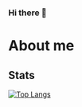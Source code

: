 ### Hi there 👋

# About me




## Stats

[![Top Langs](https://github-readme-stats.vercel.app/api/top-langs/?username=wasiollo&layout=compact&theme=onedark)](https://github.com/anuraghazra/github-readme-stats)

<!--
**Wasiollo/Wasiollo** is a ✨ _special_ ✨ repository because its `README.md` (this file) appears on your GitHub profile.

Here are some ideas to get you started:

- 🔭 I’m currently working on ...
- 🌱 I’m currently learning ...
- 👯 I’m looking to collaborate on ...
- 🤔 I’m looking for help with ...
- 💬 Ask me about ...
- 📫 How to reach me: ...
- 😄 Pronouns: ...
- ⚡ Fun fact: ...
-->
